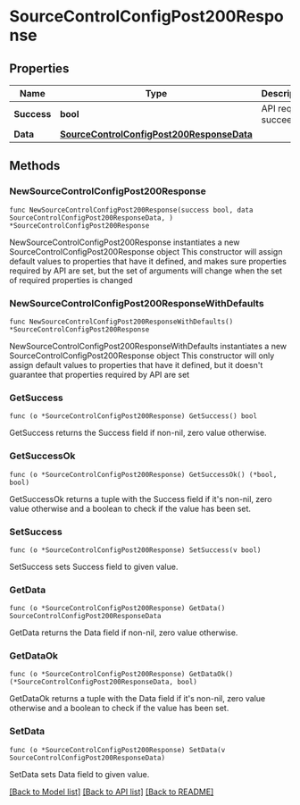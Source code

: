 # SourceControlConfigPost200Response

## Properties

Name | Type | Description | Notes
------------ | ------------- | ------------- | -------------
**Success** | **bool** | API request succeeded | 
**Data** | [**SourceControlConfigPost200ResponseData**](SourceControlConfigPost200ResponseData.md) |  | 

## Methods

### NewSourceControlConfigPost200Response

`func NewSourceControlConfigPost200Response(success bool, data SourceControlConfigPost200ResponseData, ) *SourceControlConfigPost200Response`

NewSourceControlConfigPost200Response instantiates a new SourceControlConfigPost200Response object
This constructor will assign default values to properties that have it defined,
and makes sure properties required by API are set, but the set of arguments
will change when the set of required properties is changed

### NewSourceControlConfigPost200ResponseWithDefaults

`func NewSourceControlConfigPost200ResponseWithDefaults() *SourceControlConfigPost200Response`

NewSourceControlConfigPost200ResponseWithDefaults instantiates a new SourceControlConfigPost200Response object
This constructor will only assign default values to properties that have it defined,
but it doesn't guarantee that properties required by API are set

### GetSuccess

`func (o *SourceControlConfigPost200Response) GetSuccess() bool`

GetSuccess returns the Success field if non-nil, zero value otherwise.

### GetSuccessOk

`func (o *SourceControlConfigPost200Response) GetSuccessOk() (*bool, bool)`

GetSuccessOk returns a tuple with the Success field if it's non-nil, zero value otherwise
and a boolean to check if the value has been set.

### SetSuccess

`func (o *SourceControlConfigPost200Response) SetSuccess(v bool)`

SetSuccess sets Success field to given value.


### GetData

`func (o *SourceControlConfigPost200Response) GetData() SourceControlConfigPost200ResponseData`

GetData returns the Data field if non-nil, zero value otherwise.

### GetDataOk

`func (o *SourceControlConfigPost200Response) GetDataOk() (*SourceControlConfigPost200ResponseData, bool)`

GetDataOk returns a tuple with the Data field if it's non-nil, zero value otherwise
and a boolean to check if the value has been set.

### SetData

`func (o *SourceControlConfigPost200Response) SetData(v SourceControlConfigPost200ResponseData)`

SetData sets Data field to given value.



[[Back to Model list]](../README.md#documentation-for-models) [[Back to API list]](../README.md#documentation-for-api-endpoints) [[Back to README]](../README.md)


